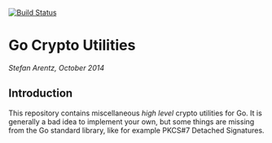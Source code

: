 [![Build Status](https://travis-ci.org/aai/gocrypto.svg?branch=master)](https://travis-ci.org/aai/gocrypto)

# Go Crypto Utilities

*Stefan Arentz, October 2014*

## Introduction

This repository contains miscellaneous *high level* crypto utilities
for Go. It is generally a bad idea to implement your own, but some
things are missing from the Go standard library, like for example
PKCS#7 Detached Signatures.
